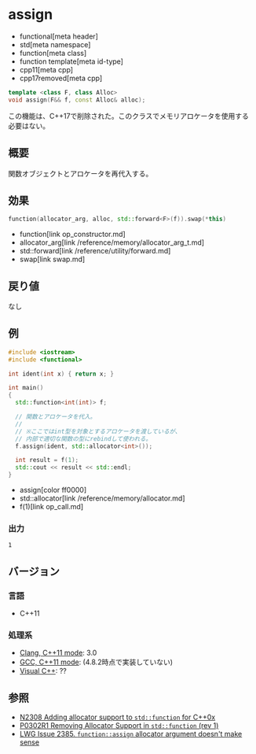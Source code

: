 # assign
* functional[meta header]
* std[meta namespace]
* function[meta class]
* function template[meta id-type]
* cpp11[meta cpp]
* cpp17removed[meta cpp]

```cpp
template <class F, class Alloc>
void assign(F&& f, const Alloc& alloc);
```

この機能は、C++17で削除された。このクラスでメモリアロケータを使用する必要はない。


## 概要
関数オブジェクトとアロケータを再代入する。


## 効果
```cpp
function(allocator_arg, alloc, std::forward<F>(f)).swap(*this)
```
* function[link op_constructor.md]
* allocator_arg[link /reference/memory/allocator_arg_t.md]
* std::forward[link /reference/utility/forward.md]
* swap[link swap.md]


## 戻り値
なし


## 例
```cpp example
#include <iostream>
#include <functional>

int ident(int x) { return x; }

int main()
{
  std::function<int(int)> f;

  // 関数とアロケータを代入。
  //
  // ※ここではint型を対象とするアロケータを渡しているが、
  // 内部で適切な関数の型にrebindして使われる。
  f.assign(ident, std::allocator<int>());

  int result = f(1);
  std::cout << result << std::endl;
}
```
* assign[color ff0000]
* std::allocator[link /reference/memory/allocator.md]
* f(1)[link op_call.md]

### 出力
```
1
```


## バージョン
### 言語
- C++11


### 処理系
- [Clang, C++11 mode](/implementation.md#clang): 3.0
- [GCC, C++11 mode](/implementation.md#gcc): (4.8.2時点で実装していない)
- [Visual C++](/implementation.md#visual_cpp): ??


## 参照
- [N2308 Adding allocator support to `std::function` for C++0x](http://www.open-std.org/jtc1/sc22/wg21/docs/papers/2007/n2308.html)
- [P0302R1 Removing Allocator Support in `std::function` (rev 1)](http://www.open-std.org/jtc1/sc22/wg21/docs/papers/2016/p0302r1.html)
- [LWG Issue 2385. `function::assign` allocator argument doesn't make sense](https://wg21.cmeerw.net/lwg/issue2385)
